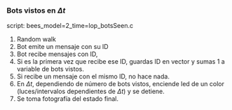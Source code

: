 
### Bots vistos en $\Delta t$
script: bees_model=2_time=lop_botsSeen.c

1. Random walk
2. Bot emite un mensaje con su ID
3. Bot recibe mensajes con ID,
4. Si es la primera vez que recibe ese ID, guardas ID en vector y sumas 1 a variable de bots vistos.
5. Si recibe un mensaje con el mismo ID, no hace nada.
6. En $\Delta t$, dependiendo de número de bots vistos, enciende led de un color (luces/intervalos dependientes de $\Delta t$) y se detiene.
7. Se toma fotografía del estado final.
